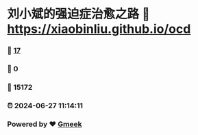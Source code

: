 # 刘小斌的强迫症治愈之路 :link: https://xiaobinliu.github.io/ocd 
### :page_facing_up: [17](https://xiaobinliu.github.io/ocd/tag.html) 
### :speech_balloon: 0 
### :hibiscus: 15172 
### :alarm_clock: 2024-06-27 11:14:11 
### Powered by :heart: [Gmeek](https://github.com/xiaobinliu/Gmeek)
